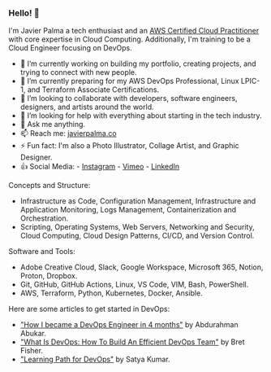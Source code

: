 ### Hello! 👋

<!--
**imjavierpalma/imjavierpalma** is a ✨ _special_ ✨ repository because its `README.md` (this file) appears on your GitHub profile.

Here are some ideas to get you started:
-->

I'm Javier Palma a tech enthusiast and an [AWS Certified Cloud Practitioner](https://www.credly.com/earner/earned/badge/9b9062b3-4426-4394-a8f5-2c4041b9eef6) with core expertise in Cloud Computing. Additionally, I'm training to be a Cloud Engineer focusing on DevOps.

- 🔭 I’m currently working on building my portfolio, creating projects, and trying to connect with new people.
- 🌱 I’m currently preparing for my AWS DevOps Professional, Linux LPIC-1, and Terraform Associate Certifications.
- 👯 I’m looking to collaborate with developers, software engineers, designers, and artists around the world.
- 🤔 I’m looking for help with everything about starting in the tech industry.
- 💬 Ask me anything.
- 📫 Reach me: [javierpalma.co](https://www.javierpalma.co)
- ⚡ Fun fact: I'm also a Photo Illustrator, Collage Artist, and Graphic Designer.
- :+1: Social Media: 
        - [Instagram](https://instagram.com/imjavierpalma)
        - [Vimeo](https://vimeo.com/imjavierpalma)
        - [LinkedIn](https://www.linkedin.com/in/imjavierpalma)

Concepts and Structure:

- Infrastructure as Code, Configuration Management, Infrastructure and Application Monitoring, Logs Management, Containerization and Orchestration.
- Scripting, Operating Systems, Web Servers, Networking and Security, Cloud Computing, Cloud Design Patterns, CI/CD, and Version Control.

Software and Tools:

- Adobe Creative Cloud, Slack, Google Workspace, Microsoft 365, Notion, Proton, Dropbox.
- Git, GitHub, GitHub Actions, Linux, VS Code, VIM, Bash, PowerShell.
- AWS, Terraform, Python, Kubernetes, Docker, Ansible.

Here are some articles to get started in DevOps:
- ["How I became a DevOps Engineer in 4 months"](https://medium.com/@a.abukar/how-i-became-a-devops-engineer-in-4-months-68ab10ef3084) by Abdurahman Abukar.
- ["What Is DevOps: How To Build An Efficient DevOps Team"](https://www.bretfisher.com/what-is-devops/) by Bret Fisher.
- ["Learning Path for DevOps"](https://medium.com/@satya.kumar/learning-path-for-devops-c6e66e5f1f01) by Satya Kumar.
